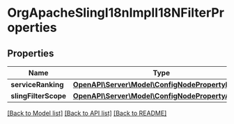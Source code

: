 # OrgApacheSlingI18nImplI18NFilterProperties

## Properties
Name | Type | Description | Notes
------------ | ------------- | ------------- | -------------
**serviceRanking** | [**OpenAPI\Server\Model\ConfigNodePropertyInteger**](ConfigNodePropertyInteger.md) |  | [optional] 
**slingFilterScope** | [**OpenAPI\Server\Model\ConfigNodePropertyArray**](ConfigNodePropertyArray.md) |  | [optional] 

[[Back to Model list]](../README.md#documentation-for-models) [[Back to API list]](../README.md#documentation-for-api-endpoints) [[Back to README]](../README.md)


